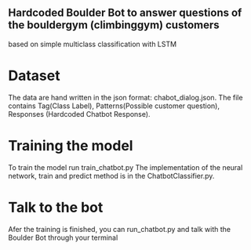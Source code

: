 ## Hardcoded Boulder Bot to answer questions of the bouldergym (climbinggym) customers
based on simple multiclass classification with LSTM

# Dataset 
The data are hand written in the json format: chabot_dialog.json.
The file contains Tag(Class Label), Patterns(Possible customer question), Responses (Hardcoded Chatbot Response).

# Training the model 
To train the model run train_chatbot.py
The implementation of the neural network, train and predict method is in the ChatbotClassifier.py.

# Talk to the bot
Afer the training is finished, you can run_chatbot.py and talk with the Boulder Bot through your terminal

